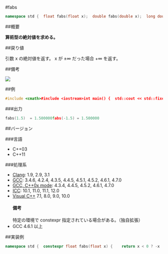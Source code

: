 #fabs
```cpp
namespace std {  float fabs(float x);  double fabs(double x);  long double fabs(long double x);  template<class Integral>  double fabs(Integral x);   // C++11}
```

##概要

<b>算術型の絶対値を求める。</b>


##戻り値

引数 x の絶対値を返す。
x が ±∞ だった場合 +∞ を返す。


##備考

![](https://github.com/cpprefjp/image/raw/master/reference/cmath/fabs/fabs.png)



##例

```cpp
#include <cmath>#include <iostream>int main() {  std::cout << std::fixed;  std::cout << "fabs(1.5)  = " << std::fabs(1.5) << std::endl;  std::cout << "fabs(-1.5) = " << std::fabs(-1.5) << std::endl;}
```

###出力

```cpp
fabs(1.5)  = 1.500000fabs(-1.5) = 1.500000
```

##バージョン


###言語


- C++03
- C++11



###処理系

- [Clang](/implementation#clang.md): 1.9, 2.9, 3.1
- [GCC](/implementation#gcc.md): 3.4.6, 4.2.4, 4.3.5, 4.4.5, 4.5.1, 4.5.2, 4.6.1, 4.7.0
- [GCC, C++0x mode](/implementation#gcc.md): 4.3.4, 4.4.5, 4.5.2, 4.6.1, 4.7.0
- [ICC](/implementation#icc.md): 10.1, 11.0, 11.1, 12.0
- [Visual C++](/implementation#visual_cpp.md) 7.1, 8.0, 9.0, 10.0<h4>備考</h4>
特定の環境で constexpr 指定されている場合がある。（独自拡張）
- GCC 4.6.1 以上



##実装例

```cpp
namespace std {  constexpr float fabs(float x) {    return x < 0 ? -x : x;  }  constexpr double fabs(double x) {    return x < 0 ? -x : x;  }  constexpr long double fabs(long double x) {    return x < 0 ? -x : x;  }  extern void* enabler;  template<class Integral, typename enable_if<is_integral<Integral>::value>::type*& = enabler>  constexpr double fabs(Integral x) {    return fabs(static_cast<double>(x));  }}
```
